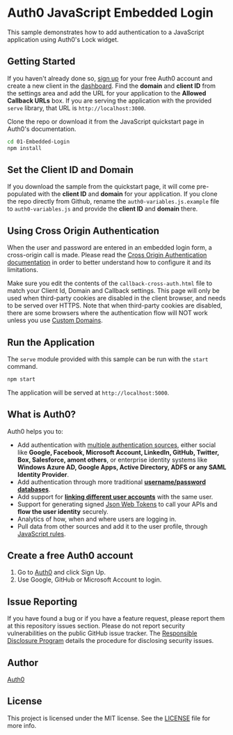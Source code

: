 # Auth0 JavaScript Embedded Login

This sample demonstrates how to add authentication to a JavaScript application using Auth0's Lock widget.

## Getting Started

If you haven't already done so, [sign up](https://auth0.com) for your free Auth0 account and create a new client in the [dashboard](https://manage.auth0.com). Find the **domain** and **client ID** from the settings area and add the URL for your application to the **Allowed Callback URLs** box. If you are serving the application with the provided `serve` library, that URL is `http://localhost:3000`.

Clone the repo or download it from the JavaScript quickstart page in Auth0's documentation.

```bash
cd 01-Embedded-Login
npm install
```

## Set the Client ID and Domain

If you download the sample from the quickstart page, it will come pre-populated with the **client ID** and **domain** for your application. If you clone the repo directly from Github, rename the `auth0-variables.js.example` file to `auth0-variables.js` and provide the **client ID** and **domain** there.

## Using Cross Origin Authentication

When the user and password are entered in an embedded login form, a cross-origin call is made. Please read the [Cross Origin Authentication documentation](https://auth0.com/docs/cross-origin-authentication) in order to better understand how to configure it and its limitations.

Make sure you edit the contents of the `callback-cross-auth.html` file to match your Client Id, Domain and Callback settings. This page will only be used when third-party cookies are disabled in the client browser, and needs to be served over HTTPS. Note that when third-party cookies are disabled, there are some browsers where the authentication flow will NOT work unless you use [Custom Domains](https://auth0.com/docs/custom-domains).

## Run the Application

The `serve` module provided with this sample can be run with the `start` command.

```bash
npm start
```

The application will be served at `http://localhost:5000`.

## What is Auth0?

Auth0 helps you to:

* Add authentication with [multiple authentication sources](https://docs.auth0.com/identityproviders), either social like **Google, Facebook, Microsoft Account, LinkedIn, GitHub, Twitter, Box, Salesforce, amont others**, or enterprise identity systems like **Windows Azure AD, Google Apps, Active Directory, ADFS or any SAML Identity Provider**.
* Add authentication through more traditional **[username/password databases](https://docs.auth0.com/mysql-connection-tutorial)**.
* Add support for **[linking different user accounts](https://docs.auth0.com/link-accounts)** with the same user.
* Support for generating signed [Json Web Tokens](https://docs.auth0.com/jwt) to call your APIs and **flow the user identity** securely.
* Analytics of how, when and where users are logging in.
* Pull data from other sources and add it to the user profile, through [JavaScript rules](https://docs.auth0.com/rules).

## Create a free Auth0 account

1. Go to [Auth0](https://auth0.com/signup) and click Sign Up.
2. Use Google, GitHub or Microsoft Account to login.

## Issue Reporting

If you have found a bug or if you have a feature request, please report them at this repository issues section. Please do not report security vulnerabilities on the public GitHub issue tracker. The [Responsible Disclosure Program](https://auth0.com/whitehat) details the procedure for disclosing security issues.

## Author

[Auth0](auth0.com)

## License

This project is licensed under the MIT license. See the [LICENSE](LICENSE.txt) file for more info.



